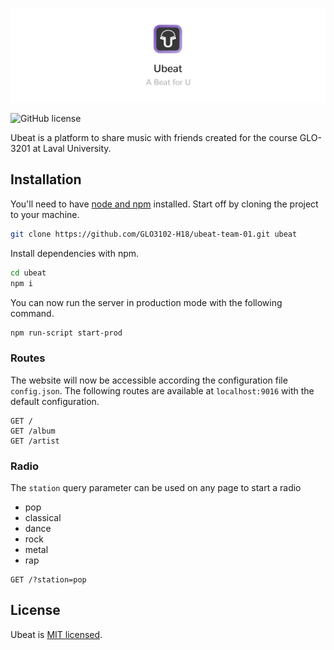 ![](https://raw.githubusercontent.com/afrigon/ubeat/master/static/img/banner.jpg)

![GitHub license](https://img.shields.io/badge/license-MIT-blue.svg)

Ubeat is a platform to share music with friends created for the course GLO-3201 at Laval University.

## Installation

You'll need to have [node and npm](https://nodejs.org/en/download/) installed. Start off by cloning the project to your machine.

```sh
git clone https://github.com/GLO3102-H18/ubeat-team-01.git ubeat
```

Install dependencies with npm.

```sh
cd ubeat
npm i
```

You can now run the server in production mode with the following command.

```sh
npm run-script start-prod
```

### Routes

The website will now be accessible according the configuration file ```config.json```. The following routes are available at ```localhost:9016``` with the default configuration.

```
GET /
GET /album
GET /artist
```

### Radio

The ```station``` query parameter can be used on any page to start a radio

  * pop
  * classical
  * dance
  * rock
  * metal
  * rap

```
GET /?station=pop
```

## License

Ubeat is [MIT licensed](./LICENSE).

